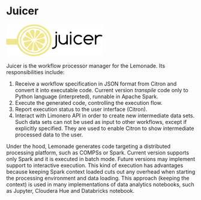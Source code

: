 # Juicer
[logo]: docs/img/juicer.png "Lemonade Juicer"

![alt text][logo]

Juicer is the workflow processor manager for the Lemonade. Its responsibilities include:

1. Receive a workflow specification in JSON format from Citron and convert it into executable code. Current version *transpile* code only to Python language (interpreted),
runnable in Apache Spark.
2. Execute the generated code, controlling the execution flow.
3. Report execution status to the user interface (Citron).
4. Interact with Limonero API in order to create new intermediate data sets.
Such data sets can not be used as input to other workflows, except if explicitly specified.
They are used to enable Citron to show intermediate processed data to the user.

Under the hood, Lemonade generates code targeting a distributed processing platform,
such as COMPSs or Spark. Current version supports only Spark and it is executed in batch mode.
Future versions may implement support to interactive execution.
This kind of execution has advantages because keeping Spark context loaded cuts
out any overhead when starting the processing environment and data loading.
This approach (keeping the context) is used in many implementations of data
analytics notebooks, such as Jupyter, Cloudera Hue and Databricks notebook.